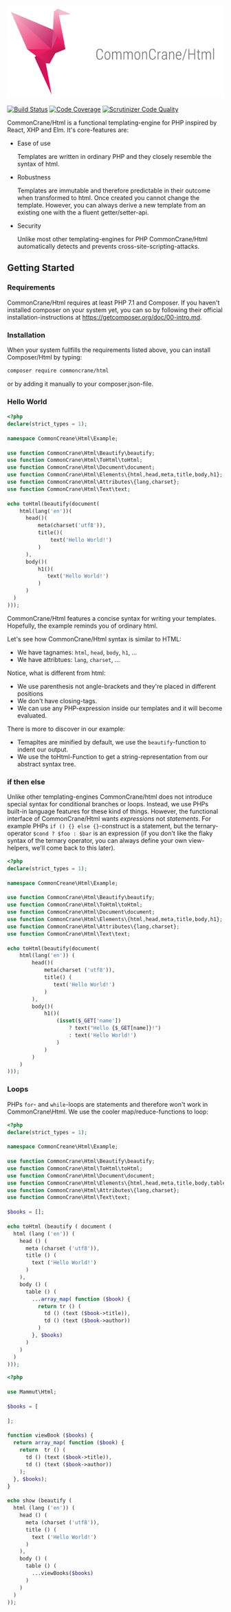 
![CommonCrane/Html](resources/header.png)

[![Build Status](https://scrutinizer-ci.com/g/CommonCrane/Html/badges/build.png?b=feature%2Finitial-api-design)](https://scrutinizer-ci.com/g/CommonCrane/Html/build-status/feature/initial-api-design)
[![Code Coverage](https://scrutinizer-ci.com/g/CommonCrane/Html/badges/coverage.png?b=feature%2Finitial-api-design)](https://scrutinizer-ci.com/g/CommonCrane/Html/?branch=feature%2Finitial-api-design)
[![Scrutinizer Code Quality](https://scrutinizer-ci.com/g/CommonCrane/Html/badges/quality-score.png?b=feature%2Finitial-api-design)](https://scrutinizer-ci.com/g/CommonCrane/Html/?branch=feature%2Finitial-api-design)

CommonCrane/Html is a functional templating-engine for PHP inspired by React, XHP and Elm. It's core-features are:

* Ease of use

  Templates are written in ordinary PHP and they closely resemble the syntax of html.

* Robustness

  Templates are immutable and therefore predictable in their outcome when transformed to html. Once created you cannot change the template. However, you can always derive a new template from an existing one with the a fluent getter/setter-api.

* Security

  Unlike most other templating-engines for PHP CommonCrane/Html automatically detects and prevents cross-site-scripting-attacks.

## Getting Started

### Requirements

CommonCrane/Html requires at least PHP 7.1 and Composer. If you haven't installed composer on your system yet, you can so by following their official installation-instructions at <https://getcomposer.org/doc/00-intro.md>.

### Installation

When your system fullfills the requirements listed above, you can install Composer/Html by typing:

```bash
composer require commoncrane/html
```

or by adding it manually to your composer.json-file.

### Hello World

```php
<?php
declare(strict_types = 1);

namespace CommonCreane\Html\Example;

use function CommonCrane\Html\Beautify\beautify;
use function CommonCrane\Html\ToHtml\toHtml;
use function CommonCrane\Html\Document\document;
use function CommonCrane\Html\Elements\{html,head,meta,title,body,h1};
use function CommonCrane\Html\Attributes\{lang,charset};
use function CommonCrane\Html\Text\text;

echo toHtml(beautify(document(
    html(lang('en'))(
      head()(
          meta(charset('utf8')),
          title()(
              text('Hello World!')
          )
      ),
      body()(
          h1()(
             text('Hello World!')
          )
      )
  )
)));
```

CommonCrane/Html features a concise syntax for writing your templates. Hopefully, the example reminds you of ordinary html.

Let's see how CommonCrane/Html syntax is similar to HTML:

* We have tagnames: `html`, `head`, `body`, `h1`, ...
* We have attribtues: `lang`, `charset`, ...

Notice, what is different from html:

* We use parenthesis not angle-brackets and they're placed in different positions
* We don't have closing-tags.
* We can use any PHP-expression inside our templates and it will become evaluated.

There is more to discover in our example:

* Temapltes are minified by default, we use the `beautify`-function to indent our output.
* We use the toHtml-Function to get a string-representation from our abstract syntax tree. 

### if then else

Unlike other templating-engines CommonCrane/html does not introduce special syntax for conditional branches or loops. Instead, we use PHPs built-in language features for these kind of things. However, the functional interface of CommonCrane/Html wants *expressions* not *statements*. For example PHPs `if () {} else {}`-construct is a statement, but the ternary-operator `$cond ? $foo : $bar` is an expression (if you don't like the flaky syntax of the ternary operator, you can always define your own view-helpers, we'll come back to this later).

```php
<?php
declare(strict_types = 1);

namespace CommonCreane\Html\Example;

use function CommonCrane\Html\Beautify\beautify;
use function CommonCrane\Html\ToHtml\toHtml;
use function CommonCrane\Html\Document\document;
use function CommonCrane\Html\Elements\{html,head,meta,title,body,h1};
use function CommonCrane\Html\Attributes\{lang,charset};
use function CommonCrane\Html\Text\text;

echo toHtml(beautify(document(
    html(lang('en')) (
        head()(
            meta(charset ('utf8')),
            title() (
               text('Hello World!')
            )
        ),
        body()(
            h1()(
                (isset($_GET['name'])
                    ? text("Hello {$_GET[name]}!")
                    : text('Hello World!')
                )
            )
        )
    )
)));
```

### Loops

PHPs `for`- and `while`-loops are statements and therefore won't work in CommonCrane\Html. We use the cooler map/reduce-functions to loop:

```php
<?php
declare(strict_types = 1);

namespace CommonCreane\Html\Example;

use function CommonCrane\Html\Beautify\beautify;
use function CommonCrane\Html\ToHtml\toHtml;
use function CommonCrane\Html\Document\document;
use function CommonCrane\Html\Elements\{html,head,meta,title,body,table,tr,td};
use function CommonCrane\Html\Attributes\{lang,charset};
use function CommonCrane\Html\Text\text;

$books = [];

echo toHtml (beautify ( document (
  html (lang ('en')) (
    head () (
      meta (charset ('utf8')),
      title () (
        text ('Hello World!')
      )
    ),
    body () (
      table () (
        ...array_map( function ($book) {
          return tr () (
            td () (text ($book->title)),
            td () (text ($book->author))
          )
        }, $books)
      )
    )
  )
)));
```

```php
<?php

use Mammut\Html;

$books = [

];

function viewBook ($books) {
  return array_map( function ($book) {
    return  tr () (
      td () (text ($book->title)),
      td () (text ($book->author))
    );
  }, $books);
}

echo show (beautify (
  html (lang ('en')) (
    head () (
      meta (charset ('utf8')),
      title () (
        text ('Hello World!')
      )
    ),
    body () (
      table () (
        ...viewBooks($books)
      )
    )
  )
));
```
